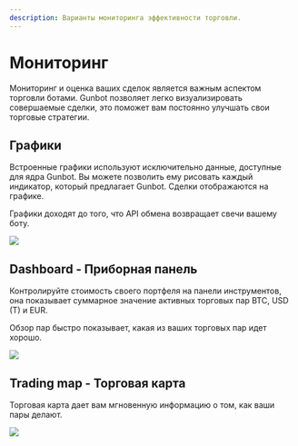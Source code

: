 ```yaml
---
description: Варианты мониторинга эффективности торговли.
---
```


# Мониторинг

Мониторинг и оценка ваших сделок является важным аспектом торговли ботами. Gunbot позволяет легко визуализировать совершаемые сделки, это поможет вам постоянно улучшать свои торговые стратегии. 

## Графики 

Встроенные графики используют исключительно данные, доступные для ядра Gunbot. Вы можете позволить ему рисовать каждый индикатор, который предлагает Gunbot. Сделки отображаются на графике. 

Графики доходят до того, что API обмена возвращает свечи вашему боту.

![](https://blobscdn.gitbook.com/v0/b/gitbook-28427.appspot.com/o/assets%2F-L_Rejuz9K0BDQxSQvUH%2F-L_RhKYrDIiaRuH1jR9R%2F-L_RheEHXgJyyGXe0BEo%2Fimage%20%282%29.png?generation=1552038668621140&alt=media)

## Dashboard - Приборная панель 

Контролируйте стоимость своего портфеля на панели инструментов, она показывает суммарное значение активных торговых пар BTC, USD \(T\) и EUR. 

Обзор пар быстро показывает, какая из ваших торговых пар идет хорошо.

![](https://blobscdn.gitbook.com/v0/b/gitbook-28427.appspot.com/o/assets%2F-L_Rejuz9K0BDQxSQvUH%2F-L_RhKYrDIiaRuH1jR9R%2F-L_RheEJNiDWBSKTN5kN%2Fimage%20%2813%29.png?generation=1552038668470528&alt=media)

## Trading map - Торговая карта  <a id="trading-map"></a>

Торговая карта дает вам мгновенную информацию о том, как ваши пары делают.

![](https://blobscdn.gitbook.com/v0/b/gitbook-28427.appspot.com/o/assets%2F-L_Rejuz9K0BDQxSQvUH%2F-L_RhKYrDIiaRuH1jR9R%2F-L_RheELrfXcSPluXYUO%2Fimage%20%2820%29.png?generation=1552038670919184&alt=media)

